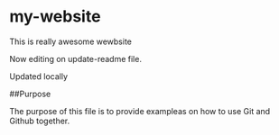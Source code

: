 # my-website

This is really awesome wewbsite

Now editing on update-readme file.

Updated locally

##Purpose

The purpose of this file is to provide exampleas
on how to use Git and Github together.
